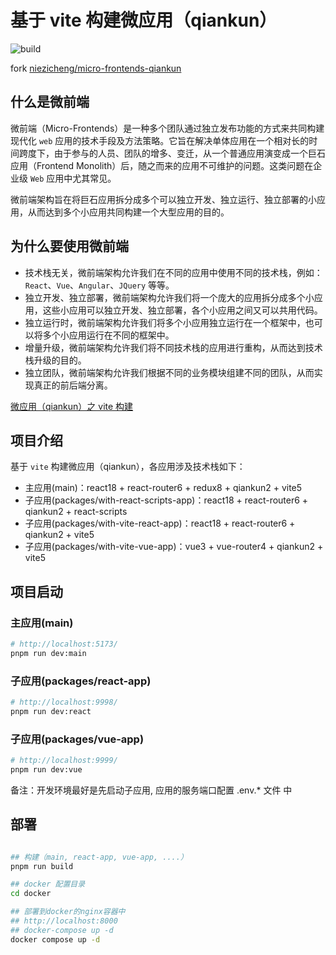 # 基于 vite 构建微应用（qiankun）

![build](https://github.com/freeshineit/micro-frontends-qiankun/workflows/build/badge.svg)

fork [niezicheng/micro-frontends-qiankun](https://github.com/niezicheng/micro-frontends-qiankun)

## 什么是微前端

微前端（Micro-Frontends）是一种多个团队通过独立发布功能的方式来共同构建现代化 `web` 应用的技术手段及方法策略。它旨在解决单体应用在一个相对长的时间跨度下，由于参与的人员、团队的增多、变迁，从一个普通应用演变成一个巨石应用（Frontend Monolith）后，随之而来的应用不可维护的问题。这类问题在企业级 `Web` 应用中尤其常见。

微前端架构旨在将巨石应用拆分成多个可以独立开发、独立运行、独立部署的小应用，从而达到多个小应用共同构建一个大型应用的目的。

## 为什么要使用微前端

- 技术栈无关，微前端架构允许我们在不同的应用中使用不同的技术栈，例如：`React`、`Vue`、`Angular`、`JQuery` 等等。
- 独立开发、独立部署，微前端架构允许我们将一个庞大的应用拆分成多个小应用，这些小应用可以独立开发、独立部署，各个小应用之间又可以共用代码。
- 独立运行时，微前端架构允许我们将多个小应用独立运行在一个框架中，也可以将多个小应用运行在不同的框架中。
- 增量升级，微前端架构允许我们将不同技术栈的应用进行重构，从而达到技术栈升级的目的。
- 独立团队，微前端架构允许我们根据不同的业务模块组建不同的团队，从而实现真正的前后端分离。

[微应用（qiankun）之 vite 构建](https://juejin.cn/post/7271276760905334845)

## 项目介绍

基于 `vite` 构建微应用（qiankun），各应用涉及技术栈如下：

- 主应用(main)：react18 + react-router6 + redux8 + qiankun2 + vite5
- 子应用(packages/with-react-scripts-app)：react18 + react-router6 + qiankun2 + react-scripts
- 子应用(packages/with-vite-react-app)：react18 + react-router6 + qiankun2 + vite5
- 子应用(packages/with-vite-vue-app)：vue3 + vue-router4 + qiankun2 + vite5

## 项目启动

### 主应用(main)

```zsh
# http://localhost:5173/
pnpm run dev:main
```

### 子应用(packages/react-app)

```zsh
# http://localhost:9998/
pnpm run dev:react
```

### 子应用(packages/vue-app)

```zsh
# http://localhost:9999/
pnpm run dev:vue
```

备注：开发环境最好是先启动子应用, 应用的服务端口配置 .env.\* 文件 中

## 部署

```bash

## 构建（main, react-app, vue-app, ....）
pnpm run build

## docker 配置目录
cd docker

## 部署到docker的nginx容器中
## http://localhost:8000
## docker-compose up -d
docker compose up -d
```
